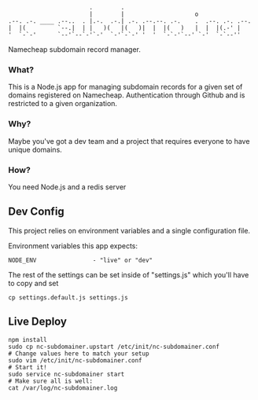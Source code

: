                            .        .                                    
                           |        |                    o               
    .--. .-. ____ .--..  . |.-.  .-.| .-. .--.--. .-.    .  .--. .-. .--.
    |  |(         `--.|  | |   )(   |(   )|  |  |(   )   |  |  |(.-' |   
    '  `-`-'      `--'`--`-'`-'  `-'`-`-' '  '  `-`-'`--' `-'  `-`--''   

Namecheap subdomain record manager.

### What?
This is a Node.js app for managing subdomain records for a given set of domains registered on Namecheap. Authentication through Github and is restricted to a given organization.

### Why?
Maybe you've got a dev team and a project that requires everyone to have unique domains.

### How?
You need Node.js and a redis server

## Dev Config
This project relies on environment variables and a single configuration file.

Environment variables this app expects:

    NODE_ENV                - "live" or "dev"

The rest of the settings can be set inside of "settings.js" which you'll have to copy and set

    cp settings.default.js settings.js

## Live Deploy

    npm install
    sudo cp nc-subdomainer.upstart /etc/init/nc-subdomainer.conf
    # Change values here to match your setup
    sudo vim /etc/init/nc-subdomainer.conf
    # Start it!
    sudo service nc-subdomainer start
    # Make sure all is well:
    cat /var/log/nc-subdomainer.log